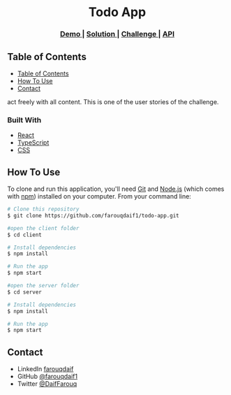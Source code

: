 <!-- Please update value in the {}  -->

<h1 align="center">Todo App</h1>
<div align="center">
  <h3>
    <a href="https://main--image-uploader-fa.netlify.app/">
      Demo
    </a>
    <span> | </span>
    <a href="https://devchallenges.io/solutions/iuLSsyMZqVi5LTcZ2ENR">
      Solution
    </a>
    <span> | </span>
    <a href="https://devchallenges.io/challenges/O2iGT9yBd6xZBrOcVirx">
      Challenge
    </a>
   <span> | </span>
    <a href="https://my-splash-server.onrender.com/api/images">
      API
    </a>
  </h3>
</div>

<!-- TABLE OF CONTENTS -->

## Table of Contents

- [Table of Contents](#table-of-contents)
- [How To Use](#how-to-use)
- [Contact](#contact)

act freely with all content. This is one of the user stories of the challenge.



### Built With

<!-- This section should list any major frameworks that you built your project using. Here are a few examples.-->

- [React](https://reactjs.org/)
- [TypeScript ](https://www.typescriptlang.org/)
- [CSS](https://developer.mozilla.org/en-US/docs/Web/CSS)



## How To Use

<!-- Example: -->

To clone and run this application, you'll need [Git](https://git-scm.com) and [Node.js](https://nodejs.org/en/download/) (which comes with [npm](http://npmjs.com)) installed on your computer. From your command line:

```bash
# Clone this repository
$ git clone https://github.com/farouqdaif1/todo-app.git

#open the client folder
$ cd client

# Install dependencies
$ npm install

# Run the app
$ npm start

#open the server folder
$ cd server

# Install dependencies
$ npm install

# Run the app
$ npm start
```
## Contact

- LinkedIn [farouqdaif](https://www.linkedin.com/in/farouqdaif/)
- GitHub [@farouqdaif1](https://github.com/farouqdaif1)
- Twitter [@DaifFarouq](https://twitter.com/DaifFarouq)
